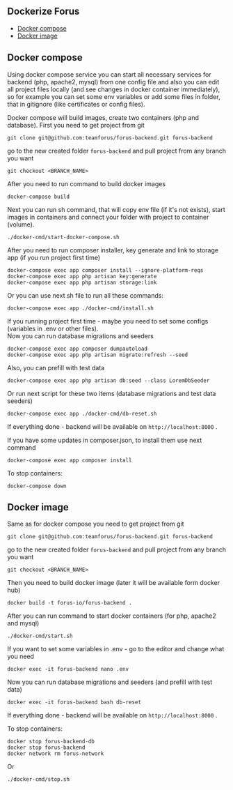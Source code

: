 ## Dockerize Forus

- [Docker compose](#docker-compose)
- [Docker image](#docker-image)

## Docker compose

Using docker compose service you can start all necessary services for backend (php, apache2, mysql) from one config file and also you can edit all project files locally (and see changes in docker container immediately), so for example you can set some env variables or add some files in folder, that in gitignore (like certificates or config files).

Docker compose will build images, create two containers (php and database). 
First you need to get project from git

``` 
git clone git@github.com:teamforus/forus-backend.git forus-backend
```
go to the new created folder `forus-backend` and pull project from any branch you want 

```
git checkout <BRANCH_NAME>
```

After you need to run command to build docker images

``` 
docker-compose build
```

Next you can run sh command, that will copy env file (if it's not exists), start images in containers and connect your folder with project to container (volume). 

``` 
./docker-cmd/start-docker-compose.sh
```

After you need to run composer installer, key generate and link to storage app (if you run project first time)

``` 
docker-compose exec app composer install --ignore-platform-reqs
docker-compose exec app php artisan key:generate 
docker-compose exec app php artisan storage:link
```
Or you can use next sh file to run all these commands:

``` 
docker-compose exec app ./docker-cmd/install.sh 
```

If you running project first time - maybe you need to set some configs (variables in .env or other files).  
Now you can run database migrations and seeders

``` 
docker-compose exec app composer dumpautoload
docker-compose exec app php artisan migrate:refresh --seed
```

Also, you can prefill with test data

``` 
docker-compose exec app php artisan db:seed --class LoremDbSeeder
```

Or run next script for these two items (database migrations and test data seeders)

``` 
docker-compose exec app ./docker-cmd/db-reset.sh 
```

If everything done - backend will be available on `http://localhost:8000` .

If you have some updates in composer.json, to install them use next command

``` 
docker-compose exec app composer install
```

To stop containers:

``` 
docker-compose down
```

## Docker image

Same as for docker compose you need to get project from git

``` 
git clone git@github.com:teamforus/forus-backend.git forus-backend
```
go to the new created folder `forus-backend` and pull project from any branch you want

```
git checkout <BRANCH_NAME>
```

Then you need to build docker image (later it will be available form docker hub)

``` 
docker build -t forus-io/forus-backend .
```

After you can run command to start docker containers (for php, apache2 and mysql)

``` 
./docker-cmd/start.sh
```

If you want to set some variables in .env - go to the editor and change what you need

``` 
docker exec -it forus-backend nano .env
```

Now you can run database migrations and seeders (and prefill with test data)

``` 
docker exec -it forus-backend bash db-reset
```

If everything done - backend will be available on `http://localhost:8000` .

To stop containers:

``` 
docker stop forus-backend-db
docker stop forus-backend
docker network rm forus-network
```

Or 

``` 
./docker-cmd/stop.sh
```
